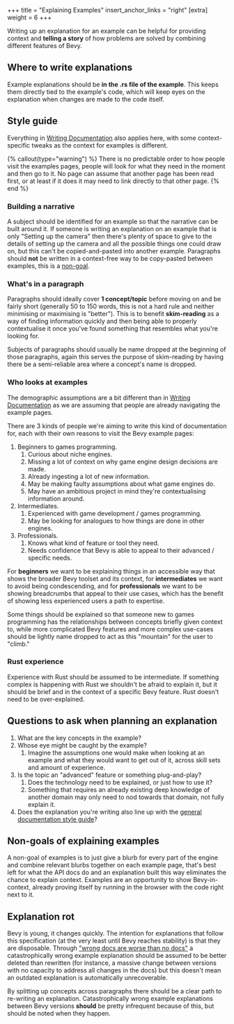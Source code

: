 +++
title = "Explaining Examples"
insert_anchor_links = "right"
[extra]
weight = 6
+++

Writing up an explanation for an example can be helpful for providing context and **telling a story** of how problems are solved by combining different features of Bevy.

## Where to write explanations

Example explanations should be **in the .rs file of the example**. This keeps them directly tied to the example's code, which will keep eyes on the explanation when changes are made to the code itself.

## Style guide

Everything in [Writing Documentation](../writing-docs) also applies here, with some context-specific tweaks as the context for examples is different.

{% callout(type="warning") %}
There is no predictable order to how people visit the examples pages, people will look for what they need in the moment and then go to it. No page can assume that another page has been read first, or at least if it does it may need to link directly to that other page.
{% end %}

### Building a narrative

A subject should be identified for an example so that the narrative can be built around it. If someone is writing an explanation on an example that is only "Setting up the camera" then there's plenty of space to give to the details of setting up the camera and all the possible things one could draw on, but this can't be copied-and-pasted into another example. Paragraphs should **not** be written in a context-free way to be copy-pasted between examples, this is a [non-goal](#non-goals-of-explaining-examples).

### What's in a paragraph

Paragraphs should ideally cover **1 concept/topic** before moving on and be fairly short (generally 50 to 150 words, this is not a hard rule and neither minimising or maximising is "better"). This is to benefit **skim-reading** as a way of finding information quickly and then being able to properly contextualise it once you've found something that resembles what you're looking for.

Subjects of paragraphs should usually be name dropped at the beginning of those paragraphs, again this serves the purpose of skim-reading by having there be a semi-reliable area where a concept's name is dropped.

### Who looks at examples

The demographic assumptions are a bit different than in [Writing Documentation](../writing-docs#learning-material-structure) as we are assuming that people are already navigating the example pages.

There are 3 kinds of people we're aiming to write this kind of documentation for, each with their own reasons to visit the Bevy example pages:

1. Beginners to games programming.
    1. Curious about niche engines.
    2. Missing a lot of context on why game engine design decisions are made.
    3. Already ingesting a lot of new information.
    4. May be making faulty assumptions about what game engines do.
    5. May have an ambitious project in mind they're contextualising information around.
2. Intermediates.
    1. Experienced with game development / games programming.
    2. May be looking for analogues to how things are done in other engines.
3. Professionals.
    1. Knows what kind of feature or tool they need.
    2. Needs confidence that Bevy is able to appeal to their advanced / specific needs.

For **beginners** we want to be explaining things in an accessible way that shows the broader Bevy toolset and its context, for **intermediates** we want to avoid being condescending, and for **professionals** we want to be showing breadcrumbs that appeal to their use cases, which has the benefit of showing less experienced users a path to expertise.

Some things should be explained so that someone new to games programming has the relationships between concepts briefly given context to, while more complicated Bevy features and more complex use-cases should be lightly name dropped to act as this "mountain" for the user to "climb."

### Rust experience

Experience with Rust should be assumed to be intermediate. If something complex is happening with Rust we shouldn't be afraid to explain it, but it should be brief and in the context of a specific Bevy feature. Rust doesn't need to be over-explained.

## Questions to ask when planning an explanation

1. What are the key concepts in the example?
2. Whose eye might be caught by the example?
    1. Imagine the assumptions one would make when looking at an example and what they would want to get out of it, across skill sets and amount of experience.
3. Is the topic an "advanced" feature or something plug-and-play?
    1. Does the technology need to be explained, or just how to use it?
    2. Something that requires an already existing deep knowledge of another domain may only need to nod towards that domain, not fully explain it.
4. Does the explanation you're writing also line up with the [general documentation style guide](../writing-docs)?

## Non-goals of explaining examples

A non-goal of examples is to just give a blurb for every part of the engine and combine relevant blurbs together on each example page, that's best left for what the API docs do and an explanation built this way eliminates the chance to explain context. Examples are an opportunity to show Bevy-in-context, already proving itself by running in the browser with the code right next to it.

## Explanation rot

Bevy is young, it changes quickly. The intention for explanations that follow this specification (at the very least until Bevy reaches stability) is that they are disposable. Through ["wrong docs are worse than no docs"](../writing-docs) a catastrophically wrong example explanation should be assumed to be better deleted than rewritten (for instance, a massive change between versions with no capacity to address all changes in the docs) but this doesn't mean an outdated explanation is automatically unrecoverable.

By splitting up concepts across paragraphs there should be a clear path to re-writing an explanation. Catastrophically wrong example explanations between Bevy versions **should** be pretty infrequent because of this, but should be noted when they happen.
